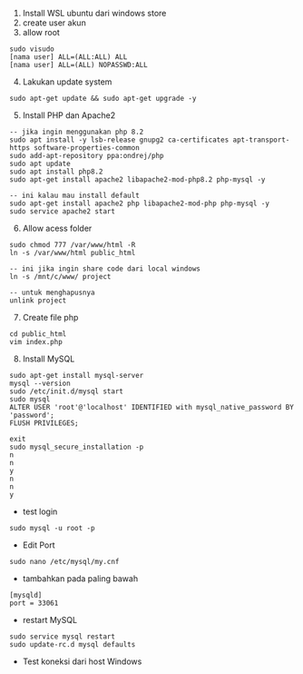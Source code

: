 1. Install WSL ubuntu dari windows store 
2. create user akun
3. allow root
```
sudo visudo
[nama user] ALL=(ALL:ALL) ALL
[nama user] ALL=(ALL) NOPASSWD:ALL
```
4. Lakukan update system
```
sudo apt-get update && sudo apt-get upgrade -y
```
5. Install PHP dan Apache2
```
-- jika ingin menggunakan php 8.2
sudo apt install -y lsb-release gnupg2 ca-certificates apt-transport-https software-properties-common
sudo add-apt-repository ppa:ondrej/php
sudo apt update
sudo apt install php8.2
sudo apt-get install apache2 libapache2-mod-php8.2 php-mysql -y

-- ini kalau mau install default
sudo apt-get install apache2 php libapache2-mod-php php-mysql -y
sudo service apache2 start
```
6. Allow acess folder
```
sudo chmod 777 /var/www/html -R
ln -s /var/www/html public_html

-- ini jika ingin share code dari local windows
ln -s /mnt/c/www/ project

-- untuk menghapusnya 
unlink project
```
7. Create file php
```
cd public_html
vim index.php
```
8. Install MySQL
```
sudo apt-get install mysql-server
mysql --version
sudo /etc/init.d/mysql start
sudo mysql
ALTER USER 'root'@'localhost' IDENTIFIED with mysql_native_password BY 'password';
FLUSH PRIVILEGES;

exit
sudo mysql_secure_installation -p
n 
n 
y
n 
n
y
```
- test login
```
sudo mysql -u root -p
```
- Edit Port
```
sudo nano /etc/mysql/my.cnf
```
- tambahkan pada paling bawah
```
[mysqld]
port = 33061
```
- restart MySQL
```
sudo service mysql restart
sudo update-rc.d mysql defaults
```
- Test koneksi dari host Windows
